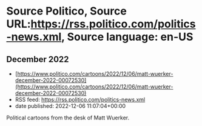 # Source Politico, Source URL:https://rss.politico.com/politics-news.xml, Source language: en-US

## December 2022
 - [https://www.politico.com/cartoons/2022/12/06/matt-wuerker-december-2022-00072530](https://www.politico.com/cartoons/2022/12/06/matt-wuerker-december-2022-00072530)
 - RSS feed: https://rss.politico.com/politics-news.xml
 - date published: 2022-12-06 11:07:04+00:00

Political cartoons from the desk of Matt Wuerker.
